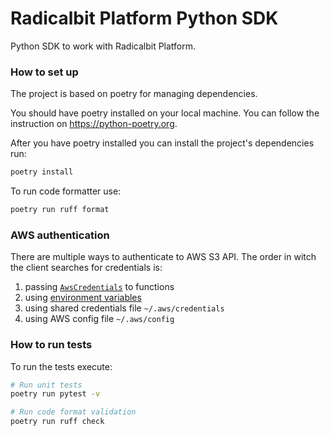 # Radicalbit Platform Python SDK

Python SDK to work with Radicalbit Platform.

### How to set up ###

The project is based on poetry for managing dependencies.

You should have poetry installed on your local machine. You can follow the instruction on https://python-poetry.org.

After you have poetry installed you can install the project's dependencies run:

```bash
poetry install
```

To run code formatter use:

```bash
poetry run ruff format
```

### AWS authentication ###

There are multiple ways to authenticate to AWS S3 API.
The order in witch the client searches for credentials is:

1. passing [`AwsCredentials`](./radicalbit_platform_sdk/models/aws_credentials.py) to functions
2. using [environment variables](https://docs.aws.amazon.com/cli/v1/userguide/cli-configure-envvars.html#envvars-set)
3. using shared credentials file `~/.aws/credentials`
4. using AWS config file `~/.aws/config`

### How to run tests ###

To run the tests execute:

```bash
# Run unit tests
poetry run pytest -v

# Run code format validation
poetry run ruff check
```